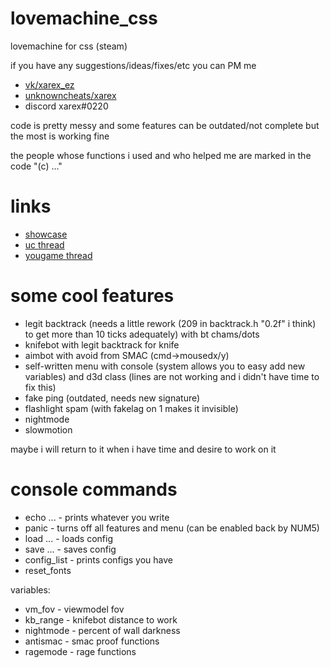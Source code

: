 # lovemachine_css
lovemachine for css (steam)

if you have any suggestions/ideas/fixes/etc you can PM me
* [vk/xarex_ez](https://vk.com/xarex_ez)
* [unknowncheats/xarex](https://www.unknowncheats.me/forum/members/1555190.html)
* discord xarex#0220

code is pretty messy and some features can be outdated/not complete but the most is working fine

the people whose functions i used and who helped me are marked in the code "(c) ..."

# links
* [showcase](https://www.youtube.com/watch?v=7ej6-iTziOM)
* [uc thread](https://www.unknowncheats.me/forum/counterstrike-source/565015-lovemachine-css-steam.html)
* [yougame thread](https://yougame.biz/threads/278694/)

# some cool features
* legit backtrack (needs a little rework (209 in backtrack.h "0.2f" i think) to get more than 10 ticks adequately) with bt chams/dots
* knifebot with legit backtrack for knife
* aimbot with avoid from SMAC (cmd->mousedx/y)
* self-written menu with console (system allows you to easy add new variables) and d3d class (lines are not working and i didn't have time to fix this)
* fake ping (outdated, needs new signature)
* flashlight spam (with fakelag on 1 makes it invisible)
* nightmode
* slowmotion

maybe i will return to it when i have time and desire to work on it

# console commands
* echo ... - prints whatever you write
* panic - turns off all features and menu (can be enabled back by NUM5)
* load ... - loads config
* save ... - saves config
* config_list - prints configs you have
* reset_fonts

variables:
* vm_fov - viewmodel fov
* kb_range - knifebot distance to work
* nightmode - percent of wall darkness
* antismac - smac proof functions
* ragemode - rage functions
